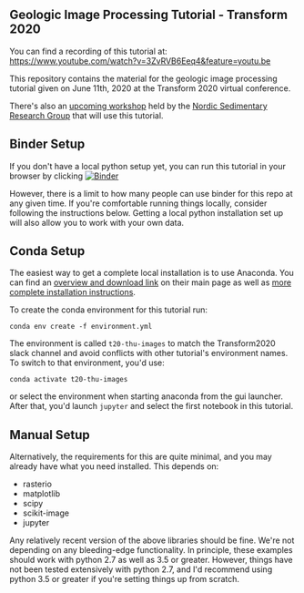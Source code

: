 Geologic Image Processing Tutorial - Transform 2020
--------------------------------------------------

You can find a recording of this tutorial at: https://www.youtube.com/watch?v=3ZvRVB6Eeq4&feature=youtu.be

This repository contains the material for the geologic image processing
tutorial given on June 11th, 2020 at the Transform 2020 virtual
conference.  

There's also an [upcoming workshop](https://www.nordicsrg.com/events) held by
the [Nordic Sedimentary Research Group](https://www.nordicsrg.com/) that will
use this tutorial.

Binder Setup
------------

If you don't have a local python setup yet, you can run this tutorial in your
browser by clicking
[![Binder](https://mybinder.org/badge_logo.svg)](https://mybinder.org/v2/gh/joferkington/geo_image_processing_tutorial/master?filepath=01%20-%20Introduction.ipynb)

However, there is a limit to how many people can use binder for this repo at
any given time.  If you're comfortable running things locally, consider
following the instructions below. Getting a local python installation set up
will also allow you to work with your own data.

Conda Setup
-----------

The easiest way to get a complete local installation is to use Anaconda.  You
can find an [overview and download
link](https://www.anaconda.com/products/individual) on their main page as well
as [more complete installation
instructions](https://docs.anaconda.com/anaconda/install/).

To create the conda environment for this tutorial run:

```
conda env create -f environment.yml
```

The environment is called `t20-thu-images` to match the Transform2020 slack
channel and avoid conflicts with other tutorial's environment names. To switch
to that environment, you'd use:

```
conda activate t20-thu-images
```

or select the environment when starting anaconda from the gui launcher.  After
that, you'd launch `jupyter` and select the first notebook in this tutorial.

Manual Setup
------------

Alternatively, the requirements for this are quite minimal, and you may already
have what you need installed. This depends on:

  * rasterio
  * matplotlib
  * scipy
  * scikit-image
  * jupyter

Any relatively recent version of the above libraries should be fine. We're not
depending on any bleeding-edge functionality. In principle, these examples
should work with python 2.7 as well as 3.5 or greater.  However, things have
not been tested extensively with python 2.7, and I'd recommend using python 3.5
or greater if you're setting things up from scratch.



